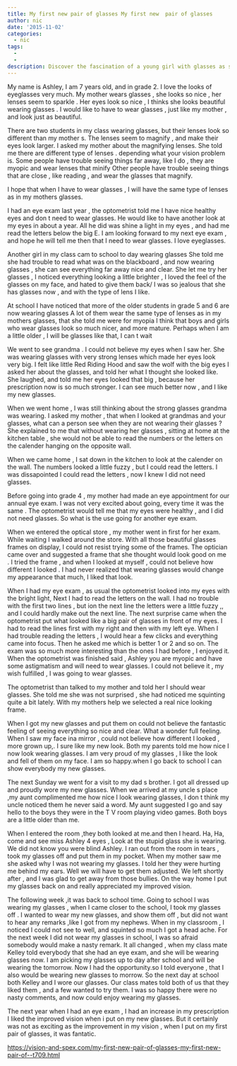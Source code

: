 ```yaml
---
title: My first new pair of glasses My first new  pair of glasses
author: nic
date: '2015-11-02'
categories:
  - nic
tags:
  - 
  - 
description: Discover the fascination of a young girl with glasses as she longs to wear them and feel beautiful.
---
```

My name is Ashley, I am 7 years old, and in grade 2.
I love the looks of eyeglasses very much.
My mother wears glasses , she looks so nice , her lenses seem to sparkle .
Her eyes look  so nice , I thinks she looks beautiful wearing glasses .
I would like to have to wear glasses , just like my mother , and look just as beautiful.

There are  two students in my class wearing glasses, but their lenses look so different than my mother s.
The lenses seem to magnify , and make their eyes look larger.
I asked my mother about the magnifying lenses.
She told me there are different type of lenses . depending what your vision problem is.
Some people have trouble seeing things far away, like I do , they are myopic and wear lenses that minify 
Other people have trouble seeing things that are close , like reading , and wear the glasses that magnify.

I hope that when I have to wear glasses , I will have the same type of lenses as in my mothers glasses.

I had an eye exam last year , the optometrist told me I have nice healthy eyes and don t need to wear glasses.
He would like to have another look at my eyes in about a year.
All he did was shine a light in my eyes , and had me read the letters below the big E.
I am looking forward to my next eye exam , and hope he will tell me then that I need to wear glasses.
I love eyeglasses.

Another girl in my class cam to school to day wearing glasses
She told me she had trouble to read what was on the blackboard , and now wearing glasses , she can see everything far away nice and clear.
She let me try her glasses , I noticed everything looking a little brighter , I loved the feel of the glasses on my face, and hated to give them back/
I was so jealous that she has glasses now , and with the type of lens I like.

At school I have noticed that more of the older students in grade 5 and 6 are now wearing glasses 
A lot of them wear the same type of lenses as in my mothers glasses, that she told me were for myopia 
I think that boys and girls who wear glasses look so much nicer, and more mature.
Perhaps when I am a little older , I will be glasses like that, I can t wait

We went to see grandma .
I could not believe my eyes when I saw her.
She was wearing glasses with very strong lenses which made her eyes look very big.
I felt like little Red Riding Hood  and saw the wolf with the big eyes
I asked her about the glasses, and told her what I thought she looked like.
She laughed, and told me her eyes looked that big , because her prescription now is so much stronger.
I can see much better now , and I like my new glasses.

When we went home , I was still thinking about the strong glasses grandma was wearing.
I asked my mother , that when I looked at grandmas  and your glasses, what can a person see when they are not wearing their glasses ?
She explained to me that without wearing her glasses , sitting at home at the kitchen table , she would not be able to read the numbers or the letters on the calender hanging on the opposite wall.

When we came home , I sat down in the kitchen to look at the calender on the wall.
The numbers looked a little fuzzy , but I could read  the letters.
I was dissapointed I could read the letters , now I knew I did not need glasses.

Before going into grade 4 , my mother had made an eye appointment for our annual eye exam.
I was not very excited about going, every time it was the same .
The optometrist would tell me that my eyes were healthy , and I did not need glasses.
So what is the use going for another eye exam.

When we  entered the optical store , my mother went in first for her exam.
While waiting I walked around the store.
With all those beautiful glasses frames on display, I could not resist trying some of the frames.
The optician came over and suggested a frame that she thought would look good on me .
I tried the frame , and when I looked at myself , could not believe how different I looked .
I had never realized that wearing glasses would change my appearance that much, I liked that look.

When I had my eye exam , as usual the optometrist looked into my eyes with the bright light,
Next I had to read the letters on the wall.
I had no trouble with the first two lines , but ion the next line the letters were a little fuzzy ,, and I could hardly make out the next line.
The next surprise came when the optometrist put what looked like a big pair of glasses in front of my eyes.
I had to read the lines first with my right and then with my left eye.
When I had trouble reading the letters , I would hear a few clicks  and everything came into focus.
Then he asked me which is better 1 or 2  and so on.
The exam was so much more interesting  than the ones I had before , I enjoyed it.
When the optometrist was finished said , Ashley you are myopic and have some astigmatism and will need to wear glasses.
I could not believe it , my wish fulfilled , I was going to wear glasses.

The optometrist than talked to my mother and told her I should wear glasses.
She told me she was not surprised , she had noticed me squinting quite a bit lately.
With my mothers help we selected a real nice looking frame.

When I got my new glasses and put them on could not believe the fantastic feeling of seeing everything so nice and clear.
What a wonder full feeling.
When I saw my face ina mirror , could not believe how different I looked , more grown up,.
I sure like my new look.
Both my parents told me how nice I now look wearing glasses.
I am very proud of my glasses , I like the look and fell of them on my face.
I am so happy.when I go back to school I can show everybody my new glasses.

The next Sunday we went for a visit to my dad s brother.
I got all dressed up and proudly wore my new glasses.
When we arrived at my uncle s place ,my aunt complimented me how nice I look wearing glasses, I don t think my uncle noticed them he never said a word.
My aunt suggested I go and say hello to the boys they were in the T V room playing video games.
Both boys are a little older than me.

When I entered the room ,they both looked at me.and then I heard.
Ha, Ha, come and see miss Ashley 4 eyes ,
Look at the stupid glass she is wearing. 
We did not know you were blind Ashley.
I ran out from  the room in tears , took my glasses off and put them in my pocket. When my mother saw me she asked why I was not wearing my glasses.
I told her they were hurting me behind my ears.
Well we will have to get them adjusted.
We left shortly after , and I was glad to get away from those bullies.
On the way home I put my glasses back on and really appreciated my improved vision.

The following week ,it was back to school time.
Going to school I was wearing my glasses , when I came closer to the school, I took my glasses off .
I wanted to wear  my new glasses, and show them off , but did not want to hear any remarks ,like I got from my nephews.
When in my classroom , I noticed I could not see to well, and squinted so much I got a head ache.
For the next week I did not wear my glasses in school, I was so afraid somebody would make a nasty remark.
It all changed , when my class mate Kelley told everybody that she had  an eye exam, and she will be wearing glasses now.
I am picking my glasses up to day after school and will be wearing the tomorrow.
Now I had the opportunity.so I told everyone , that I also would be wearing new glasses to morrow.
So the next day at school both Kelley and I wore our glasses. 
Our class mates told both of us that they liked them , and a few wanted to try them.
I was so happy there were no nasty comments, and now could enjoy wearing my glasses.

The next year when I had an eye exam , I had an increase in my prescription
I liked the improved vision when i put on my new glasses.
But it certainly was not as exciting as the improvement in my  vision , when I put on my first pair of glasses, it was fantatic.

https://vision-and-spex.com/my-first-new-pair-of-glasses-my-first-new-pair-of--t709.html